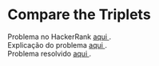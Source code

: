 # Compare the Triplets

Problema no HackerRank <a href="https://www.hackerrank.com/challenges/compare-the-triplets/problem"> aqui </a>. </br>
Explicação do problema <a href="./Problem.pdf"> aqui </a>.
</br>
Problema resolvido <a href="./submission.js"> aqui </a>.